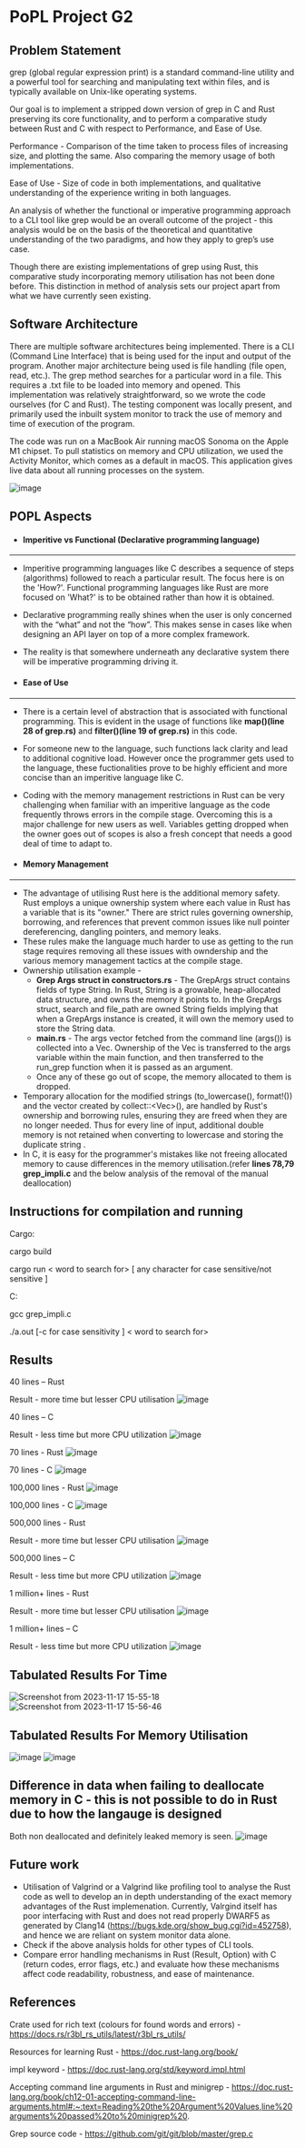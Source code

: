 # PoPL Project G2

Problem Statement
-----------------
grep (global regular expression print) is a standard command-line utility and a powerful tool for searching and manipulating text within files, and is typically available on Unix-like operating systems.

Our goal is to implement a stripped down version of grep in C and Rust preserving its core functionality, and to perform a comparative study between Rust and C with respect to Performance, and Ease of Use.

Performance - Comparison of the time taken to process files of increasing size, and plotting the same. Also comparing the memory usage of both implementations.

Ease of Use - Size of code in both implementations, and qualitative understanding of the experience writing in both languages.

An analysis of whether the functional or imperative programming approach to a CLI tool like grep would be an overall outcome of the project - this analysis would be on the basis of the theoretical and quantitative understanding of the two paradigms, and how they apply to grep’s use case.

Though there are existing implementations of grep using Rust, this comparative study incorporating memory utilisation has not been done before. This distinction in method of analysis sets our project apart from what we have currently seen existing. 


Software Architecture
---------------------
There are multiple software architectures being implemented. There is a CLI (Command Line Interface) that is being used for the input and output of the program.
Another major architecture being used is file handling (file open, read, etc.). The grep method searches for a particular word in a file. This requires a .txt file to be loaded into memory and opened. 
This implementation was relatively straightforward, so we wrote the code ourselves (for C and Rust). 
The testing component was locally present, and primarily used the inbuilt system monitor to track the use of memory and time of execution of the program. 

The code was run on a MacBook Air running macOS Sonoma on the Apple M1 chipset. To pull statistics on memory and CPU utilization, we used the Activity Monitor, which comes as a default in macOS. This application gives live data about all running processes on the system.

![image](https://github.com/shreya-aiyer/PoPL_Project_G2/assets/93695659/8b0bf0c1-7263-4cab-bae1-bd82911fe329)


POPL Aspects
------------
- #### Imperitive vs Functional (Declarative programming language)
----------------------------------------------------------
- Imperitive programming languages like C describes a sequence of steps (algorithms) followed to reach a particular result. The focus here is on the 'How?'.
Functional programming languages like Rust are more focused on 'What?' is to be obtained rather than how it is obtained.

- Declarative programming really shines when the user is only concerned with the “what” and not the “how”. This makes sense in cases like when designing an API layer on top of a more complex framework.

- The reality is that somewhere underneath any declarative system there will be imperative programming driving it.

- #### Ease of Use
------------------
- There is a certain level of abstraction that is associated with functional programming. This is evident in the usage of functions like **map()(line 28 of grep.rs)** and **filter()(line 19 of grep.rs)** in this code. 

- For someone new to the language, such functions lack clarity and lead to additional cognitive load. However once the programmer gets used to the language, these fuctionalities prove to be highly efficient and more concise than an imperitive language like C.
- Coding with the memory management restrictions in Rust can be very challenging when familiar with an imperitive language as the code frequently throws errors in the compile stage. Overcoming this is a major challenge for new users as well. Variables getting dropped when the owner goes out of scopes is also a fresh concept that needs a good deal of time to adapt to.

- #### Memory Management
-------------------------
- The advantage of utilising Rust here is the additional memory safety. Rust employs a unique ownership system where each value in Rust has a variable that is its "owner." There are strict rules governing ownership, borrowing, and references that prevent common issues like null pointer dereferencing, dangling pointers, and memory leaks.
- These rules make the language much harder to use as getting to the run stage requires removing all these issues with owndership and the various memory management tactics at the compile stage.
- Ownership utilisation example -
  - **Grep Args struct in constructors.rs** - The GrepArgs struct contains fields of type String. In Rust, String is a growable, heap-allocated data structure, and owns the memory it points to. In the GrepArgs struct, search and file_path are owned String fields implying that when a GrepArgs instance is created, it will own the memory used to store the String data.
  - **main.rs** - The args vector fetched from the command line (args()) is collected into a Vec<String>. Ownership of the Vec<String> is transferred to the args variable within the main function, and then transferred to the run_grep function when it is passed as an argument.
  - Once any of these go out of scope, the memory allocated to them is dropped.
- Temporary allocation for the modified strings (to_lowercase(), format!()) and the vector created by collect::<Vec<String>>(), are handled by Rust's ownership and borrowing rules, ensuring they are freed when they are no longer needed. Thus for every line of input, additional double memory is not retained when converting to lowercase and storing the duplicate string .
- In C, it is easy for the programmer's mistakes like not freeing allocated memory to cause differences in the memory utilisation.(refer **lines 78,79 grep_impli.c** and the below analysis of the removal of the manual deallocation)

Instructions for compilation and running
-----------------------------------------
Cargo:

cargo build 

cargo run < word to search for> <file in which to search > [ any character for case sensitive/not sensitive ]

C:

gcc grep_impli.c

./a.out [-c for case sensitivity ] < word to search for> <file in which to search >

Results
---------
40 lines  – Rust

Result - more time but lesser CPU utilisation
![image](https://github.com/shreya-aiyer/PoPL_Project_G2/assets/92772716/63d7aec2-7802-45e6-8be1-6b4bfc1464c0)

40 lines  – C 

Result - less time but more CPU utilization
![image](https://github.com/shreya-aiyer/PoPL_Project_G2/assets/92772716/92e23985-a34f-49a8-9862-dd9c9d9f40e3)

70 lines - Rust
![image](https://github.com/shreya-aiyer/PoPL_Project_G2/assets/93695659/71a9db84-cae1-4702-b443-eb396b1e6a3f)

70 lines - C
![image](https://github.com/shreya-aiyer/PoPL_Project_G2/assets/93695659/3a9b92ed-241b-4fd8-8494-5194f718a352)


100,000 lines - Rust
![image](https://github.com/shreya-aiyer/PoPL_Project_G2/assets/93695659/fa9c8276-3776-4fe0-92e9-f2df093f1c46)

100,000 lines - C
![image](https://github.com/shreya-aiyer/PoPL_Project_G2/assets/93695659/5d5cd5a2-166d-4fae-8170-a4679a149c5f)



500,000 lines - Rust 

Result - more time but lesser CPU utilisation
![image](https://github.com/shreya-aiyer/PoPL_Project_G2/assets/92772716/12a166d9-299b-4cd8-90c1-8f8dc985b0c7)



500,000 lines – C 

Result - less time but more CPU utilization
![image](https://github.com/shreya-aiyer/PoPL_Project_G2/assets/92772716/c2107eff-fe3a-4cd1-bca2-4b54711a73b5)


1 million+ lines - Rust 

Result - more time but lesser CPU utilisation
![image](https://github.com/shreya-aiyer/PoPL_Project_G2/assets/92772716/0a3e2e13-e98c-452d-9ed0-22f54b531f3e)


1 million+ lines – C 

Result - less time but more CPU utilization
![image](https://github.com/shreya-aiyer/PoPL_Project_G2/assets/92772716/2b4e13fb-0988-4b1f-b217-a622cc176d2a)

Tabulated Results For Time
---------------------------
![Screenshot from 2023-11-17 15-55-18](https://github.com/shreya-aiyer/PoPL_Project_G2/assets/93695659/abf46738-333e-4f48-9b28-71d877c2e3d7)
![Screenshot from 2023-11-17 15-56-46](https://github.com/shreya-aiyer/PoPL_Project_G2/assets/93695659/f2f34e89-6b36-42cf-a69c-eff3b77df50a)

Tabulated Results For Memory Utilisation
----------
![image](https://github.com/shreya-aiyer/PoPL_Project_G2/assets/93695659/b75becd1-afa7-4bae-bb56-dc07e0673ceb)
![image](https://github.com/shreya-aiyer/PoPL_Project_G2/assets/93695659/75fdbce6-a93c-4d80-977e-ce54b2eccdae)

Difference in data when failing to deallocate memory in C - this is not possible to do in Rust due to how the langauge is designed
----
Both non deallocated and definitely leaked memory is seen.
![image](https://github.com/shreya-aiyer/PoPL_Project_G2/assets/93695659/b1ef3aba-db81-4e1b-a6a6-165c40742fb6)


Future work
-----------
- Utilisation of Valgrind or a Valgrind like profiling tool to analyse the Rust code as well to develop an in depth understanding of the exact memory advantages of the Rust implemenation. Currently, Valrgind itself has poor interfacing with Rust and does not read properly DWARF5 as generated by Clang14 (https://bugs.kde.org/show_bug.cgi?id=452758), and hence we are reliant on system monitor data alone.
- Check if the above analysis holds for other types of CLI tools.
- Compare error handling mechanisms in Rust (Result, Option) with C (return codes, error flags, etc.) and evaluate how these mechanisms affect code readability, robustness, and ease of maintenance.


References
----------
Crate used for rich text (colours for found words and errors) - https://docs.rs/r3bl_rs_utils/latest/r3bl_rs_utils/

Resources for learning Rust - https://doc.rust-lang.org/book/

impl keyword - https://doc.rust-lang.org/std/keyword.impl.html

Accepting command line arguments in Rust and minigrep - https://doc.rust-lang.org/book/ch12-01-accepting-command-line-arguments.html#:~:text=Reading%20the%20Argument%20Values,line%20arguments%20passed%20to%20minigrep%20.

Grep source code - https://github.com/git/git/blob/master/grep.c
